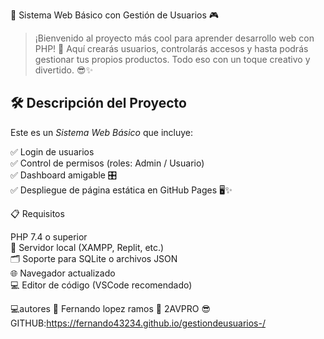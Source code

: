  🎉 Sistema Web Básico con Gestión de Usuarios 🎮
> ¡Bienvenido al proyecto más cool para aprender desarrollo web con PHP! 🚀 Aquí crearás usuarios, controlarás accesos y hasta podrás gestionar tus propios productos. Todo eso con un toque creativo y divertido. 😎✨

## 🛠️ Descripción del Proyecto

Este es un *Sistema Web Básico* que incluye:

✅ Login de usuarios  
✅ Control de permisos (roles: Admin / Usuario)  
✅ Dashboard amigable 🎛️  
✅ Despliegue de página estática en GitHub Pages 🖥️✨  


📋 Requisitos

  PHP 7.4 o superior  
 🔌 Servidor local (XAMPP, Replit, etc.)  
 🗂️ Soporte para SQLite o archivos JSON  
 🌐 Navegador actualizado  
 💻 Editor de código (VSCode recomendado)

💻autores 
🚀 Fernando lopez ramos 
🍔 2AVPRO
😎GITHUB:https://fernando43234.github.io/gestiondeusuarios-/

